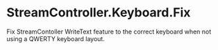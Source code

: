 # StreamController.Keyboard.Fix
Fix StreamContoller WriteText feature to the correct keyboard when not using a QWERTY keyboard layout.

